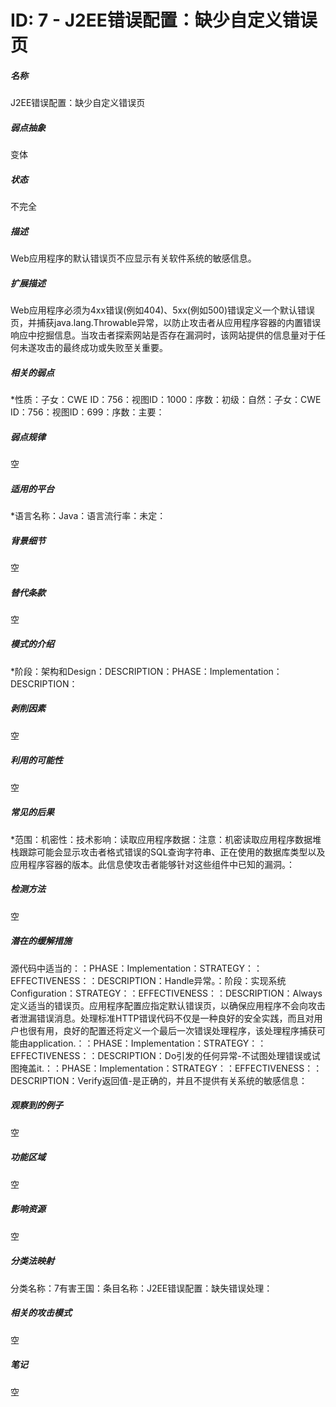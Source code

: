 # ID: 7 - J2EE错误配置：缺少自定义错误页
<h5>名称</h5>J2EE错误配置：缺少自定义错误页
<h5>弱点抽象</h5>变体
<h5>状态</h5>不完全
<h5>描述</h5>Web应用程序的默认错误页不应显示有关软件系统的敏感信息。
<h5>扩展描述</h5>Web应用程序必须为4xx错误(例如404)、5xx(例如500)错误定义一个默认错误页，并捕获java.lang.Throwable异常，以防止攻击者从应用程序容器的内置错误响应中挖掘信息。当攻击者探索网站是否存在漏洞时，该网站提供的信息量对于任何未遂攻击的最终成功或失败至关重要。
<h5>相关的弱点</h5>*性质：子女：CWE ID：756：视图ID：1000：序数：初级：自然：子女：CWE ID：756：视图ID：699：序数：主要：
<h5>弱点规律</h5>空
<h5>适用的平台</h5>*语言名称：Java：语言流行率：未定：
<h5>背景细节</h5>空
<h5>替代条款</h5>空
<h5>模式的介绍</h5>*阶段：架构和Design：DESCRIPTION：PHASE：Implementation：DESCRIPTION：
<h5>剥削因素</h5>空
<h5>利用的可能性</h5>空
<h5>常见的后果</h5>*范围：机密性：技术影响：读取应用程序数据：注意：机密读取应用程序数据堆栈跟踪可能会显示攻击者格式错误的SQL查询字符串、正在使用的数据库类型以及应用程序容器的版本。此信息使攻击者能够针对这些组件中已知的漏洞。：
<h5>检测方法</h5>空
<h5>潜在的缓解措施</h5>源代码中适当的：：PHASE：Implementation：STRATEGY：：EFFECTIVENESS：：DESCRIPTION：Handle异常。：阶段：实现系统Configuration：STRATEGY：：EFFECTIVENESS：：DESCRIPTION：Always定义适当的错误页。应用程序配置应指定默认错误页，以确保应用程序不会向攻击者泄漏错误消息。处理标准HTTP错误代码不仅是一种良好的安全实践，而且对用户也很有用，良好的配置还将定义一个最后一次错误处理程序，该处理程序捕获可能由application.：：PHASE：Implementation：STRATEGY：：EFFECTIVENESS：：DESCRIPTION：Do引发的任何异常-不试图处理错误或试图掩盖it.：：PHASE：Implementation：STRATEGY：：EFFECTIVENESS：：DESCRIPTION：Verify返回值-是正确的，并且不提供有关系统的敏感信息：
<h5>观察到的例子</h5>空
<h5>功能区域</h5>空
<h5>影响资源</h5>空
<h5>分类法映射</h5>分类名称：7有害王国：条目名称：J2EE错误配置：缺失错误处理：
<h5>相关的攻击模式</h5>空
<h5>笔记</h5>空

